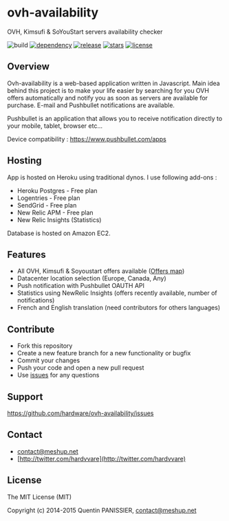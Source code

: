# ovh-availability

OVH, Kimsufi & SoYouStart servers availability checker

![build](https://img.shields.io/codeship/ad642cb0-6e4f-0132-b9bf-66f2bf861e14.svg)
[![dependency](https://img.shields.io/david/hardware/ovh-availability.svg?label=Dependencies)](https://github.com/hardware/ovh-availability/blob/master/package.json#L9)
[![release](https://img.shields.io/github/release/hardware/ovh-availability.svg?label=Release)](https://github.com/hardware/ovh-availability/releases)
[![stars](https://img.shields.io/github/stars/hardware/ovh-availability.svg?label=Likes)](https://github.com/hardware/ovh-availability/stargazers)
[![license](https://img.shields.io/github/license/hardware/ovh-availability.svg?label=License)](https://raw.githubusercontent.com/hardware/ovh-availability/master/LICENSE)

## Overview

Ovh-availability is a web-based application written in Javascript. Main idea behind this project is to make your life easier by searching for you OVH offers automatically and notify you as soon as servers are available for purchase. E-mail and Pushbullet notifications are available.

Pushbullet is an application that allows you to receive notification directly to your mobile, tablet, browser etc...

Device compatibility : https://www.pushbullet.com/apps

## Hosting

App is hosted on Heroku using traditional dynos. I use following add-ons :

- Heroku Postgres - Free plan
- Logentries - Free plan
- SendGrid - Free plan
- New Relic APM - Free plan
- New Relic Insights (Statistics)

Database is hosted on Amazon EC2.

## Features

- All OVH, Kimsufi & Soyoustart offers available ([Offers map](https://github.com/hardware/ovh-availability/blob/master/map.json))
- Datacenter location selection (Europe, Canada, Any)
- Push notification with Pushbullet OAUTH API
- Statistics using NewRelic Insights (offers recently available, number of notifications)
- French and English translation (need contributors for others languages)

## Contribute

- Fork this repository
- Create a new feature branch for a new functionality or bugfix
- Commit your changes
- Push your code and open a new pull request
- Use [issues](https://github.com/hardware/ovh-availability/issues) for any questions

## Support

https://github.com/hardware/ovh-availability/issues

## Contact

- [contact@meshup.net](mailto:contact@meshup.net)
- [http://twitter.com/hardvvare](http://twitter.com/hardvvare)

## License

The MIT License (MIT)

Copyright (c) 2014-2015 Quentin PANISSIER, <contact@meshup.net>
